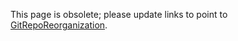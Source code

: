 
This page is obsolete; please update links to point to [GitRepoReorganization](git-repo-reorganization).


